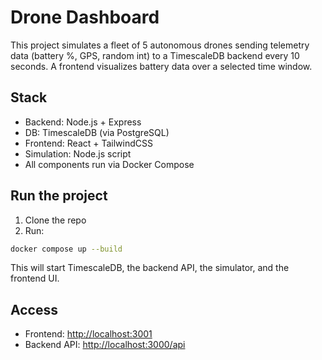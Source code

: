 # Drone Dashboard

This project simulates a fleet of 5 autonomous drones sending telemetry data (battery %, GPS, random int)
to a TimescaleDB backend every 10 seconds. A frontend visualizes battery data over a selected time window.

## Stack
- Backend: Node.js + Express
- DB: TimescaleDB (via PostgreSQL)
- Frontend: React + TailwindCSS
- Simulation: Node.js script
- All components run via Docker Compose

## Run the project

1. Clone the repo
2. Run:

```bash
docker compose up --build
```

This will start TimescaleDB, the backend API, the simulator, and the frontend UI.

## Access
- Frontend: [http://localhost:3001](http://localhost:3001)
- Backend API: [http://localhost:3000/api](http://localhost:3000/api)
